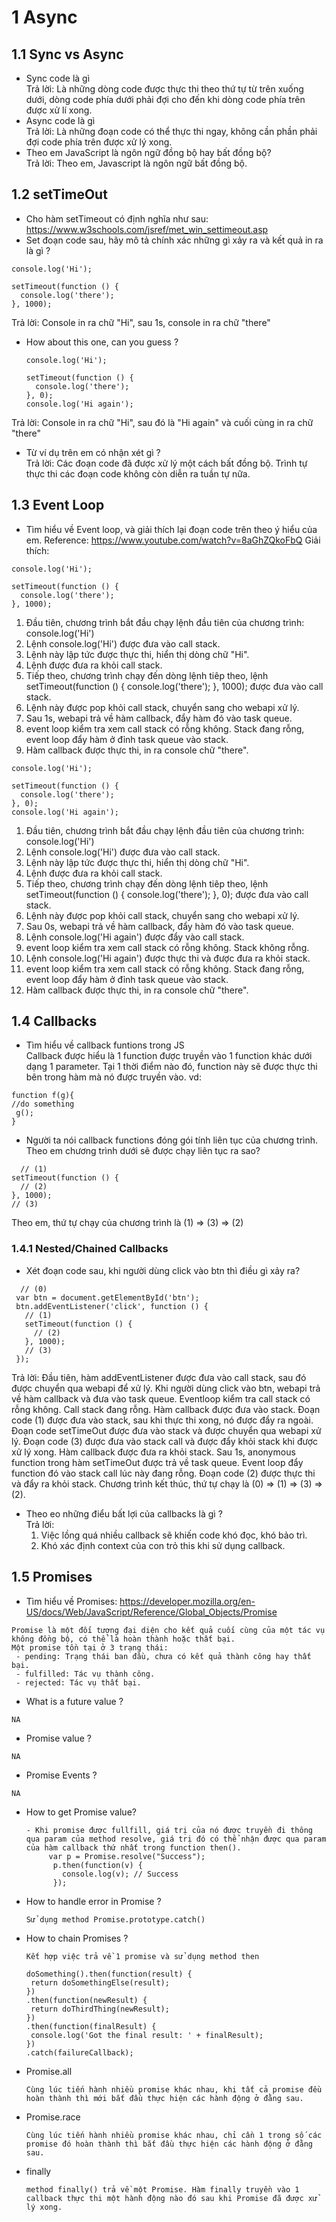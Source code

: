# 1 Async
## 1.1 Sync vs Async
  * Sync code là gì <br/>
    Trả lời: Là những dòng code được thực thi theo thứ tự từ trên xuống dưới, dòng code phía dưới phải đợi cho đến khi dòng code phía trên được xử lí xong.
  * Async code là gì <br/>
    Trả lời: Là những đoạn code có thể thực thi ngay, không cần phần phải đợi code phía trên được xử lý xong. 
  * Theo em JavaScript là ngôn ngữ đồng bộ hay bất đồng bộ? <br/>
    Trả lời: Theo em, Javascript là ngôn ngữ bất đồng bộ. 
## 1.2 setTimeOut
  * Cho hàm setTimeout có định nghĩa như sau: https://www.w3schools.com/jsref/met_win_settimeout.asp
  * Set đoạn code sau, hãy mô tả chính xác những gì xảy ra và kết quả in ra là gì ?
  ```
  console.log('Hi');

  setTimeout(function () {
    console.log('there');
  }, 1000);
  ```
  Trả lời: Console in ra chữ "Hi", sau 1s, console in ra chữ "there"
  * How about this one, can you guess ?
    ```
    console.log('Hi');

    setTimeout(function () {
      console.log('there');
    }, 0);
    console.log('Hi again');
    ```
  Trả lời: Console in ra chữ "Hi", sau đó là "Hi again" và cuối cùng in ra chữ "there"
  * Từ ví dụ trên em có nhận xét gì ? <br/>
  Trả lời: Các đoạn code đã được xử lý một cách bất đồng bộ. Trình tự thực thi các đoạn code không còn diễn ra tuần tự nữa.
  
## 1.3 Event Loop
  * Tìm hiểu về Event loop, và giải thích lại đoạn code trên theo ý hiểu của em. Reference: https://www.youtube.com/watch?v=8aGhZQkoFbQ
  Giải thích: 
  ```
  console.log('Hi');

  setTimeout(function () {
    console.log('there');
  }, 1000);
  ```
  1. Đầu tiên, chương trình bắt đầu chạy lệnh đầu tiên của chương trình: console.log('Hi')
  2. Lệnh console.log('Hi') được đưa vào call stack.
  3. Lệnh này lập tức được thực thi, hiển thị dòng chữ "Hi".
  4. Lệnh được đưa ra khỏi call stack.
  5. Tiếp theo, chương trình chạy đến dòng lệnh tiêp theo, lệnh setTimeout(function () { console.log('there'); }, 1000);
    được đưa vào call stack.
  6. Lệnh này được pop khỏi call stack, chuyển sang cho webapi xử lý.
  7. Sau 1s, webapi trả về hàm callback, đẩy hàm đó vào task queue.
  8. event loop kiểm tra xem call stack có rỗng không. Stack đang rỗng, event loop đẩy hàm ở đỉnh task queue vào stack.
  9. Hàm callback được thực thi, in ra console chữ "there".
  
  ```
  console.log('Hi');

  setTimeout(function () {
    console.log('there');
  }, 0);
  console.log('Hi again');
  ```
  1. Đầu tiên, chương trình bắt đầu chạy lệnh đầu tiên của chương trình: console.log('Hi')
  2. Lệnh console.log('Hi') được đưa vào call stack.
  3. Lệnh này lập tức được thực thi, hiển thị dòng chữ "Hi".
  4. Lệnh được đưa ra khỏi call stack.
  5. Tiếp theo, chương trình chạy đến dòng lệnh tiêp theo, lệnh setTimeout(function () { console.log('there'); }, 0);
    được đưa vào call stack.
  6. Lệnh này được pop khỏi call stack, chuyển sang cho webapi xử lý.
  7. Sau 0s, webapi trả về hàm callback, đẩy hàm đó vào task queue.
  8. Lệnh console.log('Hi again') được đẩy vào call stack.
  9. event loop kiểm tra xem call stack có rỗng không. Stack không rỗng.
  10. Lệnh console.log('Hi again') được thực thi và được đưa ra khỏi stack.
  11. event loop kiểm tra xem call stack có rỗng không. Stack đang rỗng, event loop đẩy hàm ở đỉnh task queue vào stack.
  12. Hàm callback được thực thi, in ra console chữ "there".
  
## 1.4 Callbacks
  * Tìm hiểu về callback funtions trong JS <br/>
  Callback được hiểu là 1 function được truyền vào 1 function khác dưới dạng 1 parameter. Tại 1 thời điểm nào đó, function này sẽ được thực thi bên trong hàm mà nó được truyền vào.
  vd: 
  ```
  function f(g){
  //do something
   g();
  }
  ```
  * Người ta nói callback functions đóng gói tính liên tục của chương trình. Theo em chương trình dưới sẽ được chạy liên tục ra sao?
  ```
    // (1)
  setTimeout(function () {
    // (2)
  }, 1000);
  // (3)
  ```
  Theo em, thứ tự chạy của chương trình là (1) => (3) => (2)
### 1.4.1 Nested/Chained Callbacks
  * Xét đoạn code sau, khi người dùng click vào btn thì điều gì xảy ra?
  ```
    // (0)
   var btn = document.getElementById('btn');
   btn.addEventListener('click', function () {
     // (1)
     setTimeout(function () {
       // (2)
     }, 1000);
     // (3)
   });
   ```
   Trả lời: Đầu tiên, hàm addEventListener được đưa vào call stack, sau đó được chuyển qua webapi để xử lý. Khi người dùng click vào btn, webapi trả về hàm callback và đưa vào task queue. Eventloop kiểm tra call stack có rỗng không. Call stack đang rỗng. Hàm callback được đưa vào stack. Đoạn code (1) được đưa vào stack, sau khi thực thi xong, nó được đẩy ra ngoài. Đoạn code setTimeOut được đưa vào stack và được chuyển qua webapi xử lý. Đoạn code (3) được đưa vào stack call và được đẩy khỏi stack khi được xử lý xong. Hàm callback được đưa ra khỏi stack. Sau 1s, anonymous function trong hàm setTimeOut được trả về task queue. Event loop đẩy function đó vào stack call lúc này đang rỗng. Đoạn code (2) được thực thi và đẩy ra khỏi stack. Chương trình kết thúc, thứ tự chạy là (0) => (1) => (3) => (2).
 * Theo eo những điểu bất lợi của callbacks là gì ? <br/>
  Trả lời:
   1. Việc lồng quá nhiều callback sẽ khiến code khó đọc, khó bảo trì.
   2. Khó xác định context của con trỏ this khi sử dụng callback.

## 1.5 Promises
 * Tìm hiểu về Promises: https://developer.mozilla.org/en-US/docs/Web/JavaScript/Reference/Global_Objects/Promise
  ```
  Promise là một đối tượng đại diện cho kết quả cuối cùng của một tác vụ không đồng bộ, có thể là hoàn thành hoặc thất bại.
  Một promise tồn tại ở 3 trạng thái: 
   - pending: Trạng thái ban đầu, chưa có kết quả thành công hay thất bại.
   - fulfilled: Tác vụ thành công.
   - rejected: Tác vụ thất bại.
  ```
 * What is a future value ?
 ```
 NA
 ```
 * Promise value ?
  ```
  NA
  ```
 * Promise Events ?
 ```
 NA
 ```
 * How to get Promise value?
   ```
   - Khi promise được fullfill, giá trị của nó được truyền đi thông qua param của method resolve, giá trị đó có thể nhận được qua param của hàm callback thứ nhất trong function then().
        var p = Promise.resolve("Success");
         p.then(function(v) {
           console.log(v); // Success
         });
   ```
 * How to handle error in Promise ?
   ``` 
   Sử dụng method Promise.prototype.catch()
   ```
 * How to chain Promises ?
    ```
    Kết hợp việc trả về 1 promise và sử dụng method then
    
    doSomething().then(function(result) {
     return doSomethingElse(result);
   })
   .then(function(newResult) {
     return doThirdThing(newResult);
   })
   .then(function(finalResult) {
     console.log('Got the final result: ' + finalResult);
   })
   .catch(failureCallback);
    ```
 * Promise.all
    ```
    Cùng lúc tiến hành nhiều promise khác nhau, khi tất cả promise đều hoàn thành thì mới bắt đầu thực hiện các hành động ở đằng sau.
    ```
 * Promise.race
    ```
    Cùng lúc tiến hành nhiều promise khác nhau, chỉ cần 1 trong số các promise đó hoàn thành thì bắt đầu thực hiện các hành động ở đằng     sau.
    ```
 * finally
   ```
   method finally() trả về một Promise. Hàm finally truyền vào 1 callback thực thi một hành động nào đó sau khi Promise đã được xử lý xong.
   ```
